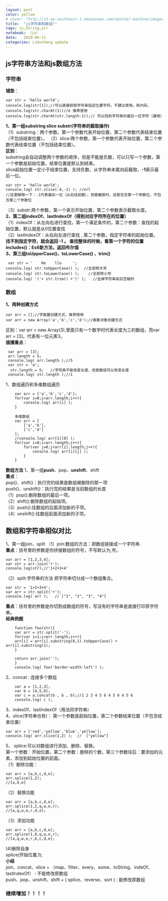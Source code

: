 ```yaml
---
layout: post
color: yellow
# cover: "http://s3-ap-southeast-1.amazonaws.com/monster-machine/images/horssghonr-1436272011-Midas.jpg"
title:  "js字符串和数组!"
tags: js,String,arr
notebook: （js）
date:   2019-08-11 
categories: LiAncheng update
---
```

## js字符串方法和js数组方法
### 字符串

**铺垫**：
```
var str = 'hello world';
console.log(str[1]);//可以直接获取字符串指定位置字符，不建议使用，耗内存。
console.log(str.charAt(1))//e 推荐使用
console.log(str.charAt(str.length-1));// 可以找到字符串的最后一位字符（通用）
```
**1、第一组substring slice substr(字符串的截取操作)**  
（1）substring：两个参数，第一个参数代表开始位置，第二个参数代表结束位置（不包括结束位置）。
（2）slice:两个参数，第一个参数代表开始位置，第二个参数代表结束位置（不包括结束位置）。  
**区别**：  
substring会自动调整两个参数的顺序，但是不能是负数，可以只写一个参数，第一个参数是起始位置，结束位置是默认到结束。  
slice起始位置一定小于结束位置，支持负数，从字符串末尾向前截取，**-1**表示最后一位。
```
var str = 'hello world';
console.log( str.slice(-4,-1) ); //orl
//这里解释一下：-1代表最后一位（从后往前数），但是截取时，还是包含第一个参数位，不包含第二个参数位
```
（3）substr:两个参数，第一个表示开始位置，第二个参数表示截取长度。  
**2、第二组indexOf、lastIndexOf（得到对应字符所在的位置）**  
（1）indexOf：从左向右进行查找，第一个满足条件的，第二个参数：查找的起始位置，默认就是从0位置查找  
（2）lastIndexOf：从右向左进行查找 , 第二个参数，指定字符串的起始位置。  
**找不到指定字符，就会返回 -1 。 查找整体的时候，看第一个字符的位置**  
**includes()：Es6新方法，返回布尔值**  
**3、第三组toUpperCase()、toLowerCase() 、trim()**
```
 var str = '    He    llo     ';
console.log( str.toUpperCase() );  //全部转大写
console.log( str.toLowerCase() );    //全部转小写
console.log( '('+ str.trim() +')' );   //去掉字符串前后空格的
```
### 数组
**1、两种创建方式**
```
var arr = [];//字面量创建方式，推荐使用
var arr = new Array('a','b','c','d');//面象对象创建方式
```
区别：var arr = new Array(3),里面只有一个数字时代表长度为三的数组，而var arr = [3]，代表有一位元素3。  
**插播重点**：
```
 var arr = [3];
 arr.length = 5;
 console.log( arr.length );//5
 var str = 'a';
  str.length = 5;   //字符串不能改变长度，但是数组可以改变长度
 console.log( str.length );//1
```
1、数组遍历和多维数组遍历  
```
    var arr = ['a','b','c','d'];
    for(var i=0;i<arr.length;i++){
        console.log( arr[i] );
    } 

    多维数组
    var arr = [
        ['a','b'],
        ['c','d']
    ];
    //console.log( arr[1][0] );
    for(var i=0;i<arr.length;i++){
        for(var j=0;j<arr[i].length;j++){
            console.log( arr[i][j] );
        }
    }
```
**数组方法**
1、第一组**push**、pop、**unshift**、shift   
**重点**：   
pop()、shift()：执行完的结果是数组被删除的那一项  
push()、unshift()：执行完的结果是当前数组的长度  
（1）pop():删除数组的最后一项。  
（2）shift():删除数组的起始项。  
（3）push():往数组的后面添加新的子项。  
（4）unshift():往数组前面添加新的子项。  
## 数组和字符串相似对比
1、第一组join、split
（1）join:数组的方法：把数组链接成一个字符串.  
**重点**：括号里的参数是你拼接数组的符号，不写默认为,号。
```
var arr = [1,2,3,4];
var str = arr.join('+');
console.log(str);//'1+2+3+4'
```
（2）split:字符串的方法  把字符串切分成一个数组集合。
```
var str = '1+2+3+4';
var arr = str.split('+');
console.log( arr );   // ["1", "2", "3", "4"]
```
**重点**：括号里的参数是你切割成数组的符号，写没有的字符串是直接打印原字符串。  
**经典例题**
```
    function foo(str){
    var arr = str.split('-'); 
    for(var i=1;i<arr.length;i++){
    arr[i] = arr[i].substring(0,1).toUpperCase() + arr[i].substring(1);
    }

    return arr.join('');
    }   
    console.log( foo('border-width-left') );
```
2、concat : 连接多个数组
```
    var a = [1,2,3];
    var b = [4,5,6];
    var c = a.concat(b , b , b);//1 2 3 4 5 6 4 5 6 4 5 6  
    console.log( c ); 
```
3、indexOf、lastIndexOf（用法同字符串）  
4、slice(字符串也有)： 第一个参数是起始位置，第二个参数结束位置（不包含结束位置）

```
var arr = ['red','yellow','blue','yellow'];
console.log( arr.slice(1,2) );  //  ["yellow"]
```
5、  splice:可以对数组进行添加、删除、替换。  
第一个参数：开始位置，第二个参数：删除的个数，第三个参数往后：要添加的元素，添加到起始位置的前面。  
（1）删除功能：  
```
var arr = [a,b,c,d,e];
arr.splice(1,2);
//[a,d,e]
```
（2）替换功能
```
var arr = [a,b,c,d,e];
arr.splice(1,2,q,w,e,r);
//[a,q,w,e,r,d,e];
```
（3）添加功能
```
var arr = [a,b,c,d,e];
arr.splice(1,0,q,w,e,r);
//[a,q,w,e,r,b,c,d,e];
```
(4)删除自身  
splice(开始位置,1);  
**小结**  
join、concat、slice + （map、filter、every、some、toString、indeOf、lastIndexOf） : 不能修改原数组  
push、pop、unshift、shift + ( splice、reverse、sort ) : 能修改原数组

### 继续增加！！！！